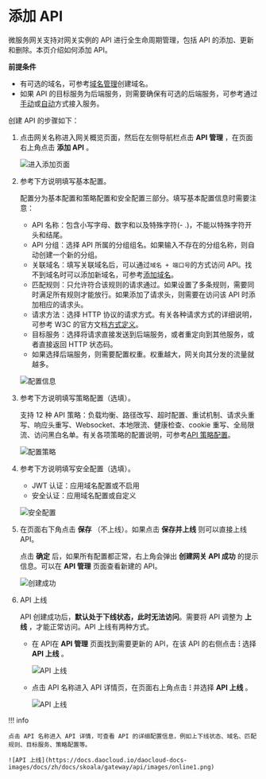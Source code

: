 # 添加 API

微服务网关支持对网关实例的 API 进行全生命周期管理，包括 API 的添加、更新和删除。本页介绍如何添加 API。

**前提条件**

- 有可选的域名，可参考[域名管理](../domain/index.md)创建域名。
- 如果 API 的目标服务为后端服务，则需要确保有可选的后端服务，可参考通过[手动](../service/manual-integrate.md)或[自动](../service/auto-manage.md)方式接入服务。

创建 API 的步骤如下：

1. 点击网关名称进入网关概览页面，然后在左侧导航栏点击 __API 管理__ ，在页面右上角点击 __添加 API__ 。

    ![进入添加页面](https://docs.daocloud.io/daocloud-docs-images/docs/zh/docs/skoala/gateway/api/images/add-api-01.png)

2. 参考下方说明填写基本配置。

    配置分为基本配置和策略配置和安全配置三部分。填写基本配置信息时需要注意：

    - API 名称：包含小写字母、数字和以及特殊字符(- .)，不能以特殊字符开头和结尾。
    - API 分组：选择 API 所属的分组组名。如果输入不存在的分组名称，则自动创建一个新的分组。
    - 关联域名：填写关联域名后，可以通过`域名 + 端口号`的方式访问 API。找不到域名时可以添加新域名，可参考[添加域名](../domain/index.md)。
    - 匹配规则：只允许符合该规则的请求通过。如果设置了多条规则，需要同时满足所有规则才能放行。如果添加了请求头，则需要在访问该 API 时添加相应的请求头。
    - 请求方法：选择 HTTP 协议的请求方式。有关各种请求方式的详细说明，可参考 W3C 的官方文档[方式定义](https://www.rfc-editor.org/rfc/rfc9110.html#name-method-definitions)。
    - 目标服务：选择将请求直接发送到后端服务，或者重定向到其他服务，或者直接返回 HTTP 状态码。
    - 如果选择后端服务，则需要配置权重。权重越大，网关向其分发的流量就越多。

    ![配置信息](https://docs.daocloud.io/daocloud-docs-images/docs/zh/docs/skoala/gateway/api/images/config.png)

3. 参考下方说明填写策略配置（选填）。

    支持 12 种 API 策略：负载均衡、路径改写、超时配置、重试机制、请求头重写、响应头重写、Websocket、本地限流、健康检查、cookie 重写、全局限流、访问黑白名单。有关各项策略的配置说明，可参考[API 策略配置](api-policy.md)。

    ![配置策略](https://docs.daocloud.io/daocloud-docs-images/docs/zh/docs/skoala/gateway/api/images/policy01.png)

4. 参考下方说明填写安全配置（选填）。

    - JWT 认证：应用域名配置或不启用
    - 安全认证：应用域名配置或自定义

    ![安全配置](https://docs.daocloud.io/daocloud-docs-images/docs/zh/docs/skoala/gateway/api/images/policy02.png)

5. 在页面右下角点击 __保存__ （不上线）。如果点击 __保存并上线__ 则可以直接上线 API。

    点击 __确定__ 后，如果所有配置都正常，右上角会弹出 __创建网关 API 成功__ 的提示信息。可以在 __API 管理__ 页面查看新建的 API。

    ![创建成功](https://docs.daocloud.io/daocloud-docs-images/docs/zh/docs/skoala/gateway/api/images/result.png)

6. API 上线

    API 创建成功后，**默认处于下线状态，此时无法访问**。需要将 API 调整为 __上线__ ，才能正常访问。API 上线有两种方式。

    - 在 API在 __API 管理__ 页面找到需要更新的 API，在该 API 的右侧点击 __ⵗ__ 选择 __API 上线__ 。

        ![API 上线](https://docs.daocloud.io/daocloud-docs-images/docs/zh/docs/skoala/gateway/api/images/online.png)

    - 点击 API 名称进入 API 详情页，在页面右上角点击 __ⵗ__ 并选择 __API 上线__ 。

        ![API 上线](https://docs.daocloud.io/daocloud-docs-images/docs/zh/docs/skoala/gateway/api/images/online1.png)

!!! info

    点击 API 名称进入 API 详情，可查看 API 的详细配置信息，例如上下线状态、域名、匹配规则、目标服务、策略配置等。

    ![API 上线](https://docs.daocloud.io/daocloud-docs-images/docs/zh/docs/skoala/gateway/api/images/online1.png)
